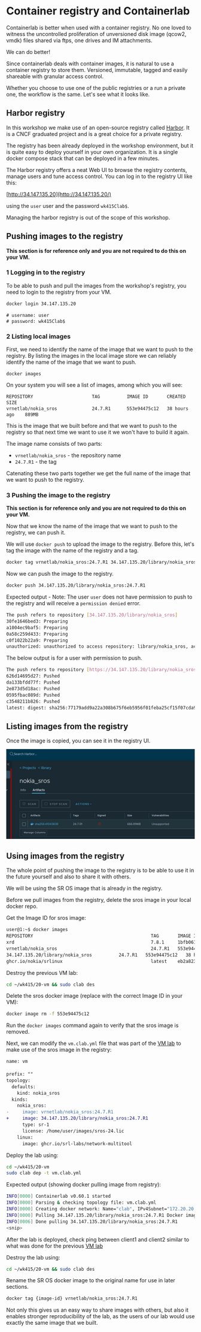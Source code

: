 # Container registry and Containerlab

Containerlab is better when used with a container registry. No one loved to witness the uncontrolled proliferation of unversioned disk image (qcow2, vmdk) files shared via ftps, one drives and IM attachments.

We can do better!

Since containerlab deals with container images, it is natural to use a container registry to store them. Versioned, immutable, tagged and easily shareable with granular access control.

Whether you choose to use one of the public registries or a run a private one, the workflow is the same. Let's see what it looks like.

## Harbor registry

In this workshop we make use of an open-source registry called [Harbor](https://goharbor.io/). It is a CNCF graduated project and is a great choice for a private registry.

The registry has been already deployed in the workshop environment, but it is quite easy to deploy yourself in your own organization. It is a single docker compose stack that can be deployed in a few minutes.

The Harbor registry offers a neat Web UI to browse the registry contents, manage users and tune access control. You can log in to the registry UI like this:

[http://34.147.135.20](http://34.147.135.20/)

using the `user` user and the password `wk415Clab$`.

Managing the harbor registry is out of the scope of this workshop.

## Pushing images to the registry

**This section is for reference only and you are not required to do this on your VM.**

### 1 Logging in to the registry

To be able to push and pull the images from the workshop's registry, you need to login to the registry from your VM.

```bash
docker login 34.147.135.20
```

```
# username: user
# password: wk415Clab$
```

### 2 Listing local images

First, we need to identify the name of the image that we want to push to the registry. By listing the images in the local image store we can reliably identify the name of the image that we want to push.

```
docker images
```

On your system you will see a list of images, among which you will see:

```
REPOSITORY                      TAG          IMAGE ID       CREATED         SIZE
vrnetlab/nokia_sros             24.7.R1      553e94475c12   38 hours ago    889MB
```

This is the image that we built before and that we want to push to the registry so that next time we want to use it we won't have to build it again.

The image name consists of two parts:

- `vrnetlab/nokia_sros` - the repository name
- `24.7.R1` - the tag

Catenating these two parts together we get the full name of the image that we want to push to the registry.

### 3 Pushing the image to the registry

**This section is for reference only and you are not required to do this on your VM.**

Now that we know the name of the image that we want to push to the registry, we can push it.

We will use `docker push` to upload the image to the registry. Before this, let's tag the image with the name of the registry and a tag.

```bash
docker tag vrnetlab/nokia_sros:24.7.R1 34.147.135.20/library/nokia_sros:24.7.R1
```

Now we can push the image to the registry.

```bash
docker push 34.147.135.20/library/nokia_sros:24.7.R1
```

Expected output - Note: The user `user` does not have permission to push to the registry and will receive a `permission denied` error.

```bash
The push refers to repository [34.147.135.20/library/nokia_sros]
30fe1646bed3: Preparing 
a1004ec9baf5: Preparing 
0a58c259d433: Preparing 
c0f1022b22a9: Preparing 
unauthorized: unauthorized to access repository: library/nokia_sros, action: push: unauthorized to access repository: library/nokia_sros, action: push
```

The below output is for a user with permission to push.

```bash
The push refers to repository [https://34.147.135.20/library/nokia_sros]
626d14695d27: Pushed 
da133bfdd77f: Pushed 
2e873d5d18ac: Pushed 
0595fbac089d: Pushed 
c3548211b826: Pushed 
latest: digest: sha256:77179add9a22a308b675f6eb5956f01feba25cf15f07cda9e8fb36784881b96e size: 1371
```

## Listing images from the registry

Once the image is copied, you can see it in the registry UI.

![pic](harbor-sros.jpg)

## Using images from the registry

The whole point of pushing the image to the registry is to be able to use it in the future yourself and also to share it with others.

We will be using the SR OS image that is already in the registry.

Before we pull images from the registry, delete the sros image in your local docker repo.

Get the Image ID for sros image:

```bash
user@1:~$ docker images
REPOSITORY                                            TAG       IMAGE ID       CREATED          SIZE
xrd                                                   7.8.1     1bfb061eca9e   49 minutes ago   1.18GB
vrnetlab/nokia_sros                                   24.7.R1   553e94475c12   38 hours ago     889MB
34.147.135.20/library/nokia_sros          24.7.R1   553e94475c12   38 hours ago     889MB
ghcr.io/nokia/srlinux                                 latest    eb2a823cd8ce   4 weeks ago      2.35GB
```

Destroy the previous VM lab:

```bash
cd ~/wk415/20-vm && sudo clab des
```

Delete the sros docker image (replace with the correct Image ID in your VM):

```bash
docker image rm -f 553e94475c12
```

Run the `docker images` command again to verify that the sros image is removed.

Next, we can modify the `vm.clab.yml` file that was part of the [VM lab](../20-vm/README.md) to make use of the sros image in the registry:

```diff
name: vm
 
prefix: ""
topology:
  defaults:
    kind: nokia_sros
  kinds:
    nokia_sros:
-     image: vrnetlab/nokia_sros:24.7.R1
+     image: 34.147.135.20/library/nokia_sros:24.7.R1
      type: sr-1
      license: /home/user/images/sros-24.lic
    linux:
      image: ghcr.io/srl-labs/network-multitool
```

Deploy the lab using:

```bash
cd ~/wk415/20-vm
sudo clab dep -t vm.clab.yml
```

Expected output (showing docker pulling image from registry):

```bash
INFO[0000] Containerlab v0.60.1 started                 
INFO[0000] Parsing & checking topology file: vm.clab.yml 
INFO[0000] Creating docker network: Name="clab", IPv4Subnet="172.20.20.0/24", IPv6Subnet="3fff:172:20:20::/64", MTU=1500 
INFO[0000] Pulling 34.147.135.20/library/nokia_sros:24.7.R1 Docker image 
INFO[0006] Done pulling 34.147.135.20/library/nokia_sros:24.7.R1
<snip>
```

After the lab is deployed, check ping between client1 and client2 similar to what was done for the previous [VM lab](../20-vm/README.md)

Destroy the lab using:

```bash
cd ~/wk415/20-vm && sudo clab des
```

Rename the SR OS docker image to the original name for use in later sections.

```bash
docker tag {image-id} vrnetlab/nokia_sros:24.7.R1
```

Not only this gives us an easy way to share images with others, but also it enables stronger reproducibility of the lab, as the users of our lab would use exactly the same image that we built.
